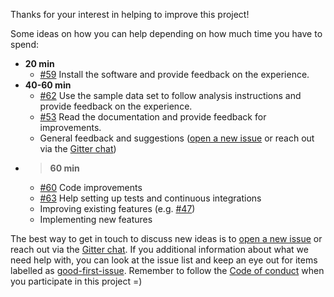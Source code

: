 Thanks for your interest in helping to improve this project!

Some ideas on how you can help depending on how much time you have to spend:

- **20 min**
    - [#59](https://gitlab.com/stemcellbioengineering/context-explorer/issues/59)
      Install the software and provide feedback on the experience.
- **40-60 min**
    - [#62](https://gitlab.com/stemcellbioengineering/context-explorer/issues/62)
      Use the sample data set to follow analysis instructions and provide
      feedback on the experience.
    - [#53](https://gitlab.com/stemcellbioengineering/context-explorer/issues/53) Read the documentation and provide feedback for improvements.
    - General feedback and suggestions ([open a new issue](https://gitlab.com/stemcellbioengineering/context-explorer/issues/new) or reach out via the
      [Gitter chat](https://gitter.im/context_explorer/Lobby))
- > **60 min**
    - [#60](https://gitlab.com/stemcellbioengineering/context-explorer/issues/60) Code improvements
    - [#63](https://gitlab.com/stemcellbioengineering/context-explorer/issues/63) Help setting up tests and continuous integrations
    - Improving existing features (e.g.
      [#47](https://gitlab.com/stemcellbioengineering/context-explorer/issues/47))
    - Implementing new features

The best way to get in touch to discuss new ideas is to [open a new
issue](https://gitlab.com/stemcellbioengineering/context-explorer/issues/new) or
reach out via the [Gitter chat](https://gitter.im/context_explorer/Lobby).
If you additional information about what we need help with, you can look at
the issue list and keep an eye out for items labelled as
[good-first-issue](https://gitlab.com/stemcellbioengineering/context-explorer/issues?label_name%5B%5D=good-first-issue).
Remember to follow the [Code of
conduct](https://gitlab.com/stemcellbioengineering/context-explorer/blob/master/CODE_OF_CONDUCT.md)
when you participate in this project =)
